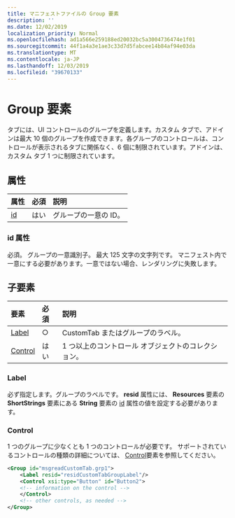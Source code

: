 ```yaml
---
title: マニフェストファイルの Group 要素
description: ''
ms.date: 12/02/2019
localization_priority: Normal
ms.openlocfilehash: ad1a566e259188ed20032bc5a3004736474e1f01
ms.sourcegitcommit: 44f1a4a3e1ae3c33d7d5fabcee14b84af94e03da
ms.translationtype: MT
ms.contentlocale: ja-JP
ms.lasthandoff: 12/03/2019
ms.locfileid: "39670133"
---
```

# <a name="group-element"></a>Group 要素

タブには、UI コントロールのグループを定義します。カスタム タブで、アドインは最大 10 個のグループを作成できます。各グループのコントロールは、コントロールが表示されるタブに関係なく、6 個に制限されています。アドインは、カスタム タブ 1 つに制限されています。

## <a name="attributes"></a>属性

|  属性  |  必須  |  説明  |
|:-----|:-----|:-----|
|  [id](#id-attribute)  |  はい  | グループの一意の ID。|

### <a name="id-attribute"></a>id 属性

必須。 グループの一意識別子。 最大 125 文字の文字列です。 マニフェスト内で一意にする必要があります。一意ではない場合、レンダリングに失敗します。

## <a name="child-elements"></a>子要素
|  要素 |  必須  |  説明  |
|:-----|:-----|:-----|
|  [Label](#label)      | ○ |  CustomTab またはグループのラベル。  |
|  [Control](#control)    | はい |  1 つ以上のコントロール オブジェクトのコレクション。  |

### <a name="label"></a>Label 

必ず指定します。グループのラベルです。 **resid** 属性には、 **Resources** 要素の **ShortStrings** 要素にある **String** 要素の [id](resources.md) 属性の値を設定する必要があります。

### <a name="control"></a>Control
1 つのグループに少なくとも 1 つのコントロールが必要です。 サポートされているコントロールの種類の詳細については、 [Control](control.md)要素を参照してください。

```xml
<Group id="msgreadCustomTab.grp1">
    <Label resid="residCustomTabGroupLabel"/>
    <Control xsi:type="Button" id="Button2">
    <!-- information on the control -->
    </Control>
    <!-- other controls, as needed -->
</Group>
```
